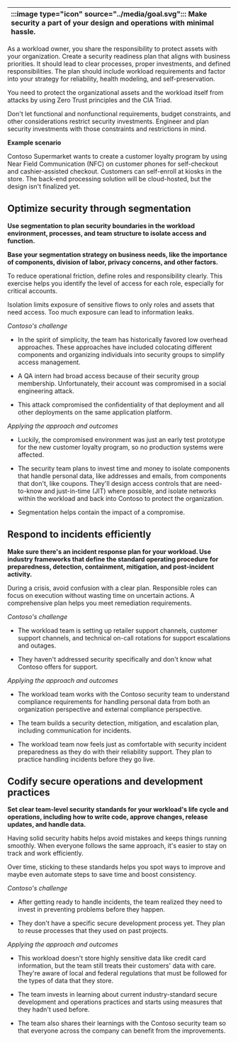 | :::image type="icon" source="../media/goal.svg"::: Make security a part of your design and operations with minimal hassle.  |
| :----------------------------------------------------------------------------------------------------------------------------- |

As a workload owner, you share the responsibility to protect assets with your organization. Create a security readiness plan that aligns with business priorities. It should lead to clear processes, proper investments, and defined responsibilities. The plan should include workload requirements and factor into your strategy for reliability, health modeling, and self-preservation.

You need to protect the organizational assets and the workload itself from attacks by using Zero Trust principles and the CIA Triad.

Don't let functional and nonfunctional requirements, budget constraints, and other considerations restrict security investments. Engineer and plan security investments with those constraints and restrictions in mind.

**Example scenario**

Contoso Supermarket wants to create a customer loyalty program by using Near Field Communication (NFC) on customer phones for self-checkout and cashier-assisted checkout. Customers can self-enroll at kiosks in the store. The back-end processing solution will be cloud-hosted, but the design isn't finalized yet. 

## Optimize security through segmentation

**Use segmentation to plan security boundaries in the workload environment, processes, and team structure to isolate access and function.**

**Base your segmentation strategy on business needs, like the importance of components, division of labor, privacy concerns, and other factors.**

To reduce operational friction, define roles and responsibility clearly. This exercise helps you identify the level of access for each role, especially for critical accounts.

Isolation limits exposure of sensitive flows to only roles and assets that need access. Too much exposure can lead to information leaks.

*Contoso's challenge*

- In the spirit of simplicity, the team has historically favored low overhead approaches. These approaches have included colocating different components and organizing individuals into security groups to simplify access management.

- A QA intern had broad access because of their security group membership. Unfortunately, their account was compromised in a social engineering attack.
- This attack compromised the confidentiality of that deployment and all other deployments on the same application platform.

*Applying the approach and outcomes*

- Luckily, the compromised environment was just an early test prototype for the new customer loyalty program, so no production systems were affected.

- The security team plans to invest time and money to isolate components that handle personal data, like addresses and emails, from components that don't, like coupons. They'll design access controls that are need-to-know and just-in-time (JIT) where possible, and isolate networks within the workload and back into Contoso to protect the organization.

- Segmentation helps contain the impact of a compromise. 

## Respond to incidents efficiently

**Make sure there's an incident response plan for your workload. Use industry frameworks that define the standard operating procedure for preparedness, detection, containment, mitigation, and post-incident activity.**

During a crisis, avoid confusion with a clear plan. Responsible roles can focus on execution without wasting time on uncertain actions. A comprehensive plan helps you meet remediation requirements.

*Contoso's challenge*

- The workload team is setting up retailer support channels, customer support channels, and technical on-call rotations for support escalations and outages.

- They haven't addressed security specifically and don't know what Contoso offers for support.

*Applying the approach and outcomes*

- The workload team works with the Contoso security team to understand compliance requirements for handling personal data from both an organization perspective and external compliance perspective.

- The team builds a security detection, mitigation, and escalation plan, including communication for incidents.
- The workload team now feels just as comfortable with security incident preparedness as they do with their reliability support. They plan to practice handling incidents before they go live.

## Codify secure operations and development practices

**Set clear team-level security standards for your workload's life cycle and operations, including how to write code, approve changes, release updates, and handle data.**

Having solid security habits helps avoid mistakes and keeps things running smoothly. When everyone follows the same approach, it's easier to stay on track and work efficiently.

Over time, sticking to these standards helps you spot ways to improve and maybe even automate steps to save time and boost consistency.

*Contoso's challenge*

- After getting ready to handle incidents, the team realized they need to invest in preventing problems before they happen.

- They don't have a specific secure development process yet. They plan to reuse processes that they used on past projects.

*Applying the approach and outcomes*

- This workload doesn't store highly sensitive data like credit card information, but the team still treats their customers' data with care. They're aware of local and federal regulations that must be followed for the types of data that they store.

- The team invests in learning about current industry-standard secure development and operations practices and starts using measures that they hadn't used before.
- The team also shares their learnings with the Contoso security team so that everyone across the company can benefit from the improvements.

